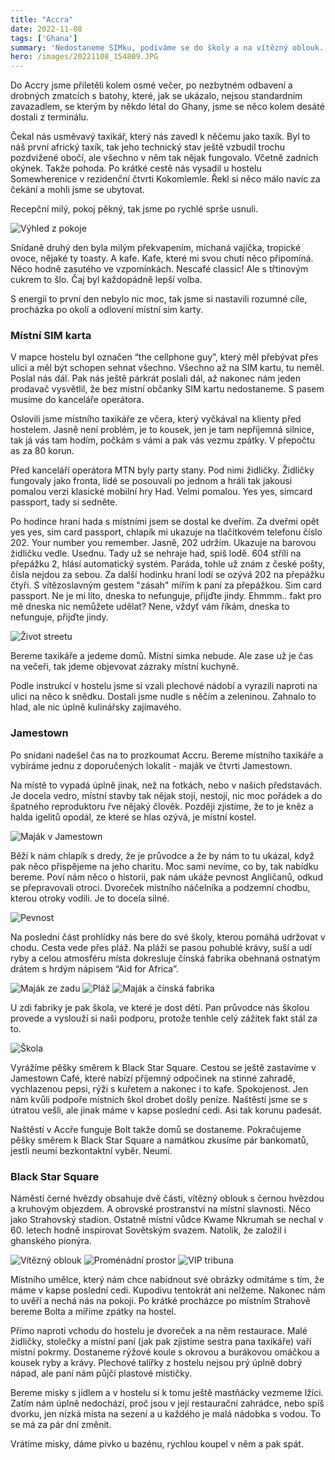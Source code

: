 ```yaml
---
title: "Accra"
date: 2022-11-08
tags: ['Ghana']
summary: 'Nedostaneme SIMku, podíváme se do školy a na vítězný oblouk.'
hero: /images/20221108_154809.JPG
---
```



Do Accry jsme přiletěli kolem osmé večer, po nezbytném odbavení a drobných zmatcích s batohy, které, jak se ukázalo, nejsou standardním zavazadlem, se kterým by někdo létal do Ghany, jsme se něco kolem desáté dostali z terminálu.

Čekal nás usměvavý taxikář, který nás zavedl k něčemu jako taxík. Byl to náš první africký taxík, tak jeho technický stav ještě vzbudil trochu pozdvižené obočí, ale všechno v něm tak nějak fungovalo. Včetně zadních okýnek. Takže pohoda. Po krátké cestě nás vysadil u hostelu Somewherenice v rezidenční čtvrti Kokomlemle. Řekl si něco málo navíc za čekání a mohli jsme se ubytovat.

Recepční milý, pokoj pěkný, tak jsme po rychlé sprše usnuli.

![Výhled z pokoje](/images/IMG_2824.jpg)

Snídaně druhý den byla milým překvapením, míchaná vajíčka, tropické ovoce, nějaké ty toasty. A kafe. Kafe, které mi svou chutí něco připomíná. Něco hodně zasutého ve vzpomínkách. Nescafé classic! Ale s třtinovým cukrem to šlo. Čaj byl každopádně lepší volba.

S energií to první den nebylo nic moc, tak jsme si nastavili rozumné cíle, procházka po okolí a odlovení místní sim karty.

### Místní SIM karta
V mapce hostelu byl označen “the cellphone guy”, který měl přebývat přes ulici a měl být schopen sehnat všechno. Všechno až na SIM kartu, tu neměl.  Poslal nás dál. Pak nás ještě párkrát poslali dál, až nakonec nám jeden prodavač vysvětlil, že bez místní občanky SIM kartu nedostaneme. S pasem musíme do kanceláře operátora.

Oslovili jsme místního taxikáře ze včera, který vyčkával na klienty před hostelem. Jasně není problém, je to kousek, jen je tam nepříjemná silnice, tak já vás tam hodím, počkám s vámi a pak vás vezmu zpátky. V přepočtu as za 80 korun.

Před kanceláří operátora MTN byly party stany. Pod nimi židličky. Židličky fungovaly jako fronta, lidé se posouvali po jednom a hráli tak jakousi pomalou verzi klasické mobilní hry Had. Velmi pomalou. Yes yes, simcard passport, tady si sedněte.

Po hodince hraní hada s místními jsem se dostal ke dveřím. Za dveřmi opět yes yes, sim card passport, chlapík mi ukazuje na tlačítkovém telefonu číslo 202. Your number you remember. Jasně, 202 udržím. Ukazuje na barovou židličku vedle. Usednu. Tady už se nehraje had, spíš lodě. 604 střílí na přepážku 2, hlásí automatický systém. Paráda, tohle už znám z české pošty, čísla nejdou za sebou. Za další hodinku hraní lodí se ozývá 202 na přepážku čtyři. S vítězoslavným gestem "zásah" mířím k paní za přepážkou. Sim card passport. Ne je mi líto, dneska to nefunguje, přijďte jindy. Ehmmm.. fakt pro mě dneska nic nemůžete udělat? Nene, vždyť vám říkám, dneska to nefunguje, přijďte jindy.

![Život streetu](/images/IMG_3380.jpg)

Bereme taxikáře a jedeme domů. Místní simka nebude. Ale zase už je čas na večeři, tak jdeme objevovat zázraky místní kuchyně.

Podle instrukcí v hostelu jsme si vzali plechové nádobí a vyrazili naproti na ulici na něco k snědku. Dostali jsme nudle s něčím a zeleninou. Zahnalo to hlad, ale nic úplně kulinářsky zajímavého.

### Jamestown
Po snídani nadešel čas na to prozkoumat Accru. Bereme místního taxikáře a vybíráme jednu z doporučených lokalit - maják ve čtvrti Jamestown.

Na místě to vypadá úplně jinak, než na fotkách, nebo v našich představách. Je docela vedro, místní stavby tak nějak stojí, nestojí, nic moc pořádek a do špatného reproduktoru řve nějaký člověk. Později zjistíme, že to je kněz a halda igelitů opodál, ze které se hlas ozývá, je místní kostel.

![Maják v Jamestown](/images/20221108_112919.JPG)

Běží k nám chlapík s dredy, že je průvodce a že by nám to tu ukázal, když pak něco přispějeme na jeho charitu. Moc sami nevíme, co by, tak nabídku bereme. Poví nám něco o historii, pak nám ukáže pevnost Angličanů, odkud se přepravovali otroci. Dvoreček místního náčelníka a podzemní chodbu, kterou otroky vodili. Je to docela silné.

![Pevnost](/images/20221108_113202.JPG)

Na poslední část prohlídky nás bere do své školy, kterou pomáhá udržovat v chodu. Cesta vede přes pláž. Na pláži se pasou pohublé krávy, suší a udí ryby a celou atmosféru místa dokresluje čínská fabrika obehnaná ostnatým drátem s hrdým nápisem “Aid for Africa”.

![Maják ze zadu](/images/20221108_120647.JPG)
![Pláž](/images/20221108_120606.JPG)
![Maják a čínská fabrika](/images/20221108_120533.JPG)

U zdi fabriky je pak škola, ve které je dost dětí. Pan průvodce nás školou provede a vyslouží si naši podporu, protože tenhle celý zážitek fakt stál za to.

![Škola](/images/20221108_120842.JPG)

Vyrážíme pěšky směrem k Black Star Square. Cestou se ještě zastavíme v Jamestown Café, které nabízí příjemný odpočinek na stinné zahradě, vychlazenou pepsi, rýži s kuřetem a nakonec i to kafe. Spokojenost. Jen nám kvůli podpoře místních škol drobet došly peníze. Naštěstí jsme se s útratou vešli, ale jinak máme v kapse poslední cedi. Asi tak korunu padesát.

Naštěstí v Accře funguje Bolt takže domů se dostaneme. Pokračujeme pěšky směrem k Black Star Square a namátkou zkusíme pár bankomatů, jestli neumí bezkontaktní vyběr. Neumí.

### Black Star Square
Náměstí černé hvězdy obsahuje dvě části, vítězný oblouk s černou hvězdou a kruhovým objezdem. A obrovské prostranství na místní slavnosti. Něco jako Strahovský stadion. Ostatně místní vůdce Kwame Nkrumah se nechal v 60. letech hodně inspirovat Sovětským svazem. Natolik, že založil i ghanského pionýra.

![Vítězný oblouk](/images/20221108_154809.JPG)
![Proménádní prostor](/images/20221108_155331.JPG)
![VIP tribuna](/images/20221108_155816.JPG)

Místního umělce, který nám chce nabídnout své obrázky odmítáme s tím, že máme v kapse poslední cedi. Kupodivu tentokrát ani nelžeme. Nakonec nám to uvěří a nechá nás na pokoji. Po krátké procházce po místním Strahově bereme Bolta a míříme zpátky na hostel.

Přímo naproti vchodu do hostelu je dvoreček a na něm restaurace. Malé židličky, stolečky a místní paní (jak pak zjistíme sestra pana taxikáře) vaří místní pokrmy. Dostaneme rýžové koule s okrovou a burákovou omáčkou a kousek ryby a krávy. Plechové talířky z hostelu nejsou prý úplně dobrý nápad, ale paní nám půjčí plastové mističky.

Bereme misky s jídlem a v hostelu si k tomu ještě mastňácky vezmeme lžíci. Zatím nám úplně nedochází, proč jsou v její restaurační zahrádce, nebo spíš dvorku, jen nízká místa na sezení a u každého je malá nádobka s vodou. To se má za pár dní změnit.

Vrátíme misky, dáme pivko u bazénu, rychlou koupel v něm a pak spát.